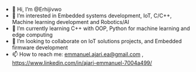 - 👋 Hi, I’m @Erhijivwo
- 👀 I’m interested in Embedded systems development, IoT, C/C++, Machine learning development and Robotics/AI
- 🌱 I’m currently learning C++ with OOP, Python for machine learning and edge computing
- 💞️ I’m looking to collaborate on IoT solutions projects, and Embedded firmware development
- 📫 How to reach me: emmanuel.ajari.ea@gmail.com , https://www.linkedin.com/in/ajari-emmanuel-7004a499/

<!---
Erhijivwo/Erhijivwo is a ✨ special ✨ repository because its `README.md` (this file) appears on your GitHub profile.
You can click the Preview link to take a look at your changes.
--->

